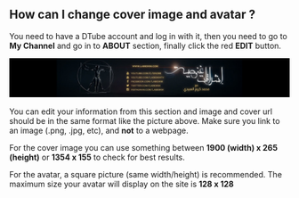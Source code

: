 ## How can I change cover image and avatar ?

You need to have a DTube account and log in with it, then you need to go to **My Channel** and go in to **ABOUT** section, finally click the red **EDIT** button.

<center>

![](https://raw.githubusercontent.com/labidikm/docs/master/gnoes.jpg)

</center>

You can edit your information from this section and image and cover url should be in the same format like the picture above. Make sure you link to an image (.png, .jpg, etc), and **not** to a webpage.

For the cover image you can use something between **1900 (width) x 265 (height)** or **1354 x 155** to check for best results.

For the avatar, a square picture (same width/height) is recommended. The maximum size your avatar will display on the site is **128 x 128**
